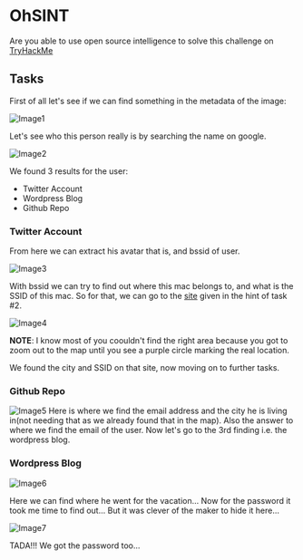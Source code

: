 # OhSINT
Are you able to use open source intelligence to solve this challenge on [TryHackMe](https://tryhackme.com/)
## Tasks

First of all let's see if we can find something in the metadata of the image:

![Image1](https://github.com/iParamjotSingh/WriteUps/blob/master/TryHackMe/Challenges/OhSINT/1.png)

Let's see who this person really is by searching the name on google.

![Image2](https://github.com/iParamjotSingh/WriteUps/blob/master/TryHackMe/Challenges/OhSINT/2.png)

We found 3 results for the user:
- Twitter Account
- Wordpress Blog
- Github Repo

### Twitter Account
From here we can extract his avatar that is, and bssid of user. 

![Image3](https://github.com/iParamjotSingh/WriteUps/blob/master/TryHackMe/Challenges/OhSINT/3.png)

With bssid we can try to find out where this mac belongs to, and what is the SSID of this mac. So for that, we can go to the [site](https://wigle.net/) given in the hint of task #2.

![Image4](https://github.com/iParamjotSingh/WriteUps/blob/master/TryHackMe/Challenges/OhSINT/4.png)

__NOTE__: I know most of you coouldn't find the right area because you got to zoom out to the map until you see a purple circle marking the real location.

We found the city and SSID on that site, now moving on to further tasks.

### Github Repo

![Image5](https://github.com/iParamjotSingh/WriteUps/blob/master/TryHackMe/Challenges/OhSINT/5.png)
Here is where we find the email address and the city he is living in(not needing that as we already found that in the map). Also the answer to where we find the email of the user. Now let's go to the 3rd finding i.e. the wordpress blog.

### Wordpress Blog

![Image6](https://github.com/iParamjotSingh/WriteUps/blob/master/TryHackMe/Challenges/OhSINT/6.png)

Here we can find where he went for the vacation... Now for the password it took me time to find out... But it was clever of the maker to hide it here...

![Image7](https://github.com/iParamjotSingh/WriteUps/blob/master/TryHackMe/Challenges/OhSINT/7.png)

TADA!!! We got the password too...
